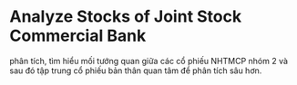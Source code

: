 # Analyze Stocks of Joint Stock Commercial Bank
phân tích, tìm hiểu mối tướng quan giữa các cổ phiếu NHTMCP nhóm 2 và sau đó tập trung cổ phiếu bản thân quan tâm để phân tích sâu hơn.
